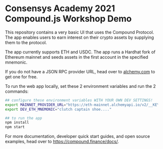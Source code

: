 # Consensys Academy 2021 Compound.js Workshop Demo

This repository contains a very basic UI that uses the Compound Protocol. The app enables users to earn interest on their crypto assets by supplying them to the protocol.

The app currently supports ETH and USDC. The app runs a Hardhat fork of Ethereum mainnet and seeds assets in the first account in the specified mnemonic.

If you do not have a JSON RPC provider URL, head over to [alchemy.com](alchemy.com) to get one for free.

To run the web app locally, set these 2 environment variables and run the 2 commands:
```bash
## configure these environment variables WITH YOUR OWN DEV SETTINGS!
export MAINNET_PROVIDER_URL="https://eth-mainnet.alchemyapi.io/v2/__KEY_HERE__"
export DEV_ETH_MNEMONIC="clutch captain shoe...."

## to run the app
npm install
npm start
```

For more documentation, developer quick start guides, and open source examples, head over to https://compound.finance/docs/.
